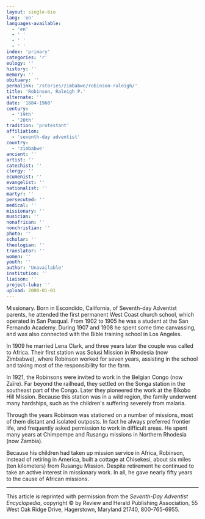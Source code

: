 ```yaml
---
layout: single-bio
lang: 'en'
languages-available:
  - 'en'
  - ' '
  - ' '
  - ' '
index: 'primary'
categories: 'r'
eulogy: ''
history: ''
memory: ''
obituary: ''
permalink: '/stories/zimbabwe/robinson-raleigh/'
title: 'Robinson, Raleigh P.'
alternate: ''
date: '1884-1960'
century:
  - '19th'
  - '20th'
tradition: 'protestant'
affiliation:
  - 'seventh-day adventist'
country:
  - 'zimbabwe'
ancient: ''
artist: ''
catechist: ''
clergy: ''
ecumenist: ''
evangelist: ''
nationalist: ''
martyr: ''
persecuted: ''
medical: ''
missionary: ''
musician: ''
nonafrican: ''
nonchristian: ''
photo: ''
scholar: ''
theologian: ''
translator: ''
women: ''
youth: ''
author: 'Unavailable'
institution: ''
liaison: ''
project-luke: ''
upload: 2000-01-01
---
```



Missionary. Born in Escondido, California, of Seventh-day Adventist parents, he attended the first permanent West Coast church school, which operated in San Pasqual. From 1902 to 1905 he was a student at the San Fernando Academy. During 1907 and 1908 he spent some time canvassing, and was also connected with the Bible training school in Los Angeles.

In 1909 he married Lena Clark, and three years later the couple was called to Africa. Their first station was Solusi Mission in Rhodesia (now Zimbabwe), where Robinson worked for seven years, assisting in the school and taking most of the responsibility for the farm.

In 1921, the Robinsons were invited to work in the Belgian Congo (now Za&iuml;re). Far beyond the railhead, they settled on the Songa station in the southeast part of the Congo. Later they pioneered the work at the Bikobo Hill Mission. Because this station was in a wild region, the family underwent many hardships, such as the children's suffering severely from malaria.

Through the years Robinson was stationed on a number of missions, most of them distant and isolated outposts. In fact he always preferred frontier life, and frequently asked permission to work in difficult areas. He spent many years at Chimpempe and Rusangu missions in Northern Rhodesia (now Zambia).

Because his children had taken up mission service in Africa, Robinson, instead of retiring in America, built a cottage at Chisekesi, about six miles (ten kilometers) from Rusangu Mission. Despite retirement he continued to take an active interest in missionary work. In all, he gave nearly fifty years to the cause of African missions.



---

This article is reprinted with permission from the *Seventh-Day Adventist Encyclopedia*, copyright &copy; by Review and Herald Publishing Association, 55 West Oak Ridge Drive, Hagerstown, Maryland 21740, 800-765-6955.